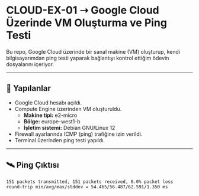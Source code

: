 # CLOUD-EX-01 ➝ Google Cloud Üzerinde VM Oluşturma ve Ping Testi

Bu repo, Google Cloud üzerinde bir sanal makine (VM) oluşturup, kendi bilgisayarımdan ping testi yaparak bağlantıyı kontrol ettiğim ödevin dosyalarını içeriyor.

---

## 🔧 Yapılanlar
- Google Cloud hesabı açıldı.
- Compute Engine üzerinden VM oluşturuldu.
  - **Makine tipi:** e2-micro
  - **Bölge:** europe-west1-b
  - **İşletim sistemi:** Debian GNU/Linux 12
- Firewall ayarlarında ICMP (ping) trafiğine izin verildi.
- Terminal üzerinden ping testi yapıldı.

---

## 🛰️ Ping Çıktısı
```bash
151 packets transmitted, 151 packets received, 0.0% packet loss
round-trip min/avg/max/stddev = 54.465/56.487/62.591/1.350 ms
